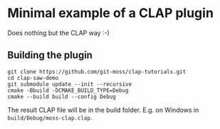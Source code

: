 # Minimal example of a CLAP plugin

Does nothing but the CLAP way :-)

## Building the plugin

```shell
git clone https://github.com/git-moss/clap-tutorials.git
cd clap-saw-demo
git submodule update --init --recursive
cmake -Bbuild -DCMAKE_BUILD_TYPE=Debug
cmake --build build --config Debug
```

The result CLAP file will be in the build folder. E.g. on Windows in `build/Debug/moss-clap.clap`.